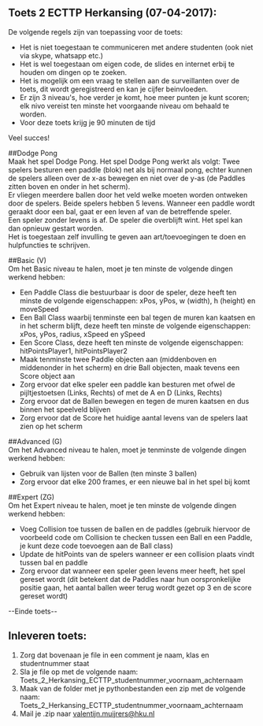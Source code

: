 ## Toets 2 ECTTP Herkansing (07-04-2017):    
De volgende regels zijn van toepassing voor de toets:  
  
- Het is niet toegestaan te communiceren met andere studenten (ook niet via skype, whatsapp etc.)   
- Het is wel toegestaan om eigen code, de slides en internet erbij te houden om dingen op te zoeken.   
- Het is mogelijk om een vraag te stellen aan de surveillanten over de toets, dit wordt geregistreerd en kan je cijfer beinvloeden.   
- Er zijn 3 niveau's, hoe verder je komt, hoe meer punten je kunt scoren; elk nivo vereist ten minste het voorgaande niveau om behaald te worden. 
- Voor deze toets krijg je 90 minuten de tijd   
  
Veel succes!  

##Dodge Pong  
Maak het spel Dodge Pong. Het spel Dodge Pong werkt als volgt: Twee spelers besturen een paddle (blok) net als bij normaal pong, echter kunnen de spelers alleen over de x-as bewegen en niet over de y-as (de Paddles zitten boven en onder in het scherm).    
Er vliegen meerdere ballen door het veld welke moeten worden ontweken door de spelers. Beide spelers hebben 5 levens. Wanneer een paddle wordt geraakt door een bal, gaat er een leven af van de betreffende speler.   
Een speler zonder levens is af. De speler die overblijft wint. Het spel kan dan opnieuw gestart worden.   
Het is toegestaan zelf invulling te geven aan art/toevoegingen te doen en hulpfuncties te schrijven.   

##Basic (V)  
Om het Basic niveau te halen, moet je ten minste de volgende dingen werkend hebben: 
- Een Paddle Class die bestuurbaar is door de speler, deze heeft ten minste de volgende eigenschappen: xPos, yPos, w (width), h (height) en moveSpeed 
- Een Ball Class waarbij tenminste een bal tegen de muren kan kaatsen en in het scherm blijft, deze heeft ten minste de volgende eigenschappen: xPos, yPos, radius, xSpeed en ySpeed 
- Een Score Class, deze heeft ten minste de volgende eigenschappen: hitPointsPlayer1, hitPointsPlayer2 
- Maak tenminste twee Paddle objecten aan (middenboven en middenonder in het scherm) en drie Ball objecten, maak tevens een Score object aan 
- Zorg ervoor dat elke speler een paddle kan besturen met ofwel de pijltjestoetsen (Links, Rechts) of met de A en D (Links, Rechts) 
- Zorg ervoor dat de Ballen bewegen en tegen de muren kaatsen en dus binnen het speelveld blijven 
- Zorg ervoor dat de Score het huidige aantal levens van de spelers laat zien op het scherm 

##Advanced (G)   
Om het Advanced niveau te halen, moet je tenminste de volgende dingen werkend hebben: 
- Gebruik van lijsten voor de Ballen (ten minste 3 ballen) 
- Zorg ervoor dat elke 200 frames, er een nieuwe bal in het spel bij komt 

##Expert (ZG)  
Om het Expert niveau te halen, moet je ten minste de volgende dingen werkend hebben:
- Voeg Collision toe tussen de ballen en de paddles (gebruik hiervoor de voorbeeld code om Collision te checken tussen een Ball en een Paddle, je kunt deze code toevoegen aan de Ball class) 
- Update de hitPoints van de spelers wanneer er een collision plaats vindt tussen bal en paddle 
- Zorg ervoor dat wanneer een speler geen levens meer heeft, het spel gereset wordt (dit betekent dat de Paddles naar hun oorspronkelijke positie gaan, het aantal ballen weer terug wordt gezet op 3 en de score gereset wordt) 

--Einde toets--  
   
## Inleveren toets:  
  
1. Zorg dat bovenaan je file in een comment je naam, klas en studentnummer staat  
2. Sla je file op met de volgende naam: Toets_2_Herkansing_ECTTP_studentnummer_voornaam_achternaam  
3. Maak van de folder met je pythonbestanden een zip met de volgende naam: Toets_2_Herkansing_ECTTP_studentnummer_voornaam_achternaam  
4. Mail je .zip naar valentijn.muijrers@hku.nl  

